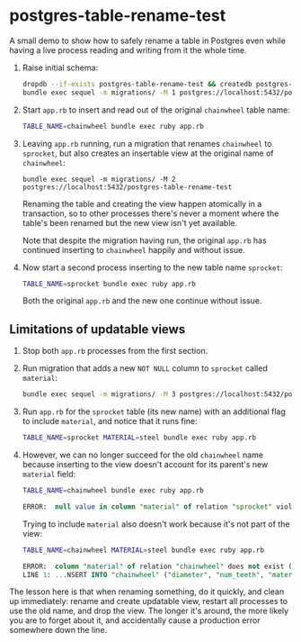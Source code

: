 # postgres-table-rename-test

A small demo to show how to safely rename a table in Postgres even while having a live process reading and writing from it the whole time.

1. Raise initial schema:

    ``` sh
    dropdb --if-exists postgres-table-rename-test && createdb postgres-table-rename-test
    bundle exec sequel -m migrations/ -M 1 postgres://localhost:5432/postgres-table-rename-test
    ```

2. Start `app.rb` to insert and read out of the original `chainwheel` table name:

    ``` sh
    TABLE_NAME=chainwheel bundle exec ruby app.rb
    ```

3. Leaving `app.rb` running, run a migration that renames `chainwheel` to `sprocket`, but also creates an insertable view at the original name of `chainwheel`:

    ``` sqh
    bundle exec sequel -m migrations/ -M 2 postgres://localhost:5432/postgres-table-rename-test
    ```

    Renaming the table and creating the view happen atomically in a transaction, so to other processes there's never a moment where the table's been renamed but the new view isn't yet available.

    Note that despite the migration having run, the original `app.rb` has continued inserting to `chainwheel` happily and without issue.

4.  Now start a second process inserting to the new table name `sprocket`:

    ``` sh
    TABLE_NAME=sprocket bundle exec ruby app.rb
    ```

    Both the original `app.rb` and the new one continue without issue.

## Limitations of updatable views

1. Stop both `app.rb` processes from the first section.

2. Run migration that adds a new `NOT NULL` column to `sprocket` called `material`:

    ``` sh
    bundle exec sequel -m migrations/ -M 3 postgres://localhost:5432/postgres-table-rename-test
    ```

3. Run `app.rb` for the `sprocket` table (its new name) with an additional flag to include `material`, and notice that it runs fine:

    ``` sh
    TABLE_NAME=sprocket MATERIAL=steel bundle exec ruby app.rb
    ```

4. However, we can no longer succeed for the old `chainwheel` name because inserting to the view doesn't account for its parent's new `material` field:

    ``` sh
    TABLE_NAME=chainwheel bundle exec ruby app.rb
    ```

    ``` sql
    ERROR:  null value in column "material" of relation "sprocket" violates not-null constraint (PG::NotNullViolation)
    ```

    Trying to include `material` also doesn't work because it's not part of the view:

    ``` sh
    TABLE_NAME=chainwheel MATERIAL=steel bundle exec ruby app.rb
    ```

    ``` sql
    ERROR:  column "material" of relation "chainwheel" does not exist (PG::UndefinedColumn)
    LINE 1: ...NSERT INTO "chainwheel" ("diameter", "num_teeth", "material"...
    ```

The lesson here is that when renaming something, do it quickly, and clean up immediately: rename and create updatable view, restart all processes to use the old name, and drop the view. The longer it's around, the more likely you are to forget about it, and accidentally cause a production error somewhere down the line.